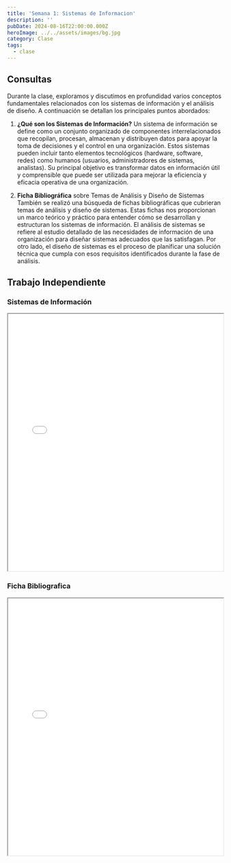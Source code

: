 ```yaml
---
title: 'Semana 1: Sistemas de Informacion'
description: ''
pubDate: 2024-08-16T22:00:00.000Z
heroImage: ../../assets/images/bg.jpg
category: Clase
tags:
  - clase
---
```


## Consultas

Durante la clase, exploramos y discutimos en profundidad varios conceptos fundamentales relacionados con los sistemas de información y el análisis de diseño. A continuación se detallan los principales puntos abordados:

1. **¿Qué son los Sistemas de Información?**
   Un sistema de información se define como un conjunto organizado de componentes interrelacionados que recopilan, procesan, almacenan y distribuyen datos para apoyar la toma de decisiones y el control en una organización. Estos sistemas pueden incluir tanto elementos tecnológicos (hardware, software, redes) como humanos (usuarios, administradores de sistemas, analistas). Su principal objetivo es transformar datos en información útil y comprensible que puede ser utilizada para mejorar la eficiencia y eficacia operativa de una organización.

2. **Ficha Bibliográfica** sobre Temas de Análisis y Diseño de Sistemas
   También se realizó una búsqueda de fichas bibliográficas que cubrieran temas de análisis y diseño de sistemas. Estas fichas nos proporcionan un marco teórico y práctico para entender cómo se desarrollan y estructuran los sistemas de información. El análisis de sistemas se refiere al estudio detallado de las necesidades de información de una organización para diseñar sistemas adecuados que las satisfagan. Por otro lado, el diseño de sistemas es el proceso de planificar una solución técnica que cumpla con esos requisitos identificados durante la fase de análisis.

## Trabajo Independiente

### Sistemas de Información

<iframe src="/docs/Sistemas de informacion - 1152185.pdf" width="100%" height="600px" loading="lazy"></iframe>

### Ficha Bibliografica

<iframe src="/docs/FICHA BIBLIOGRÁFICA - 1152185.pdf" width="100%" height="600px" loading="lazy"></iframe>
